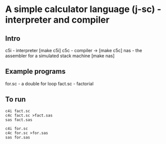# A simple calculator language (j-sc) - interpreter and compiler

## Intro

c5i - interpreter [make c5i]
c5c - compiler -> [make c5c]
nas - the assembler for a simulated stack machine [make nas]

## Example programs

for.sc - a double for loop
fact.sc - factorial

## To run

```
c4i fact.sc
c4c fact.sc >fact.sas
sas fact.sas

c4i for.sc
c4c for.sc >for.sas
sas for.sas
```
